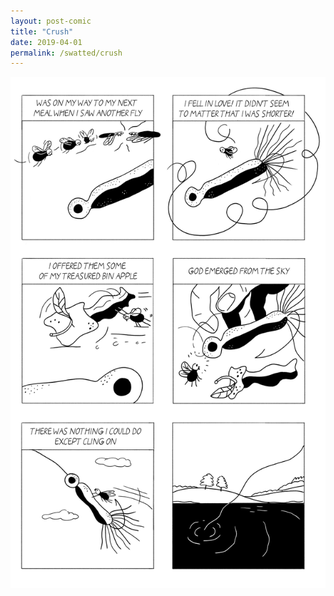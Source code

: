 ```yaml
---
layout: post-comic
title: "Crush"
date: 2019-04-01
permalink: /swatted/crush
---
```

![](../assets/images/crush.png)
